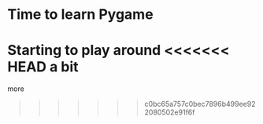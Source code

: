 # Time to learn Pygame
Starting to play around
<<<<<<< HEAD
 a bit
=======
 more
>>>>>>> c0bc65a757c0bec7896b499ee922080502e91f6f
 
